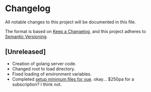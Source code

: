 # Changelog

All notable changes to this project will be documented in this file.

The format is based on [Keep a Changelog](https://keepachangelog.com/en/1.0.0/),
and this project adheres to [Semantic Versioning](https://semver.org/spec/v2.0.0.html).

## [Unreleased]

- Creation of golang server code.
- Changed root to load directory.
- Fixed loading of environment variables.
- Completed [setup minimum files for vue](https://egghead.io/lessons/javascript-set-up-the-minimum-files-needed-to-run-vue-3). okay... $250pa for a subscription? I think not.
